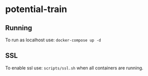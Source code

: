 # potential-train

## Running
To run as localhost use: `docker-compose up -d`

## SSL
To enable ssl use: `scripts/ssl.sh` when all containers are running.
